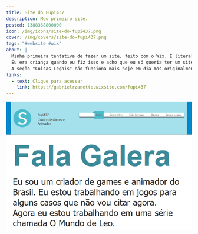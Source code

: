 ```yaml
---
title: Site do Fupi437
description: Meu primeiro site.
posted: 1388368800000
icon: /img/icons/site-do-fupi437.png
cover: /img/covers/site-do-fupi437.png
tags: "#website #wix"
about: |
  Minha primeira tentativa de fazer um site, feito com o Wix. É literalmente só um template com texto e imagens trocados.
  Eu era criança quando eu fiz isso e acho que eu só queria ter um site porque sim? Sei lá, ele é cheio de coisas aleatórias.
  A seção "Coisas Legais" não funciona mais hoje em dia mas originalmente ela tinha um programinha em Flash que contava até o último dia de 2013.
links:
  - text: Clique para acessar
    link: https://gabrielrzanette.wixsite.com/fupi437
---
```


<a style="margin: auto;" href="https://gabrielrzanette.wixsite.com/fupi437" target="_blank">
  <img style="max-height: 30rem;" src="/img/covers/site-do-fupi437.png" />
</a>
